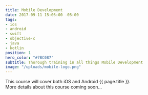 ```yaml
---
title: Mobile Development
date: 2017-09-11 15:05:00 -05:00
tags:
- ios
- android
- swift
- objective-c
- java
- kotlin
position: 1
hero_color: "#7BC087"
subtitle: Thorough training in all things Mobile Development
image: "/uploads/mobile-logo.png"
---
```


This course will cover both iOS and Android {{ page.title }}.  
More details about this course coming soon...